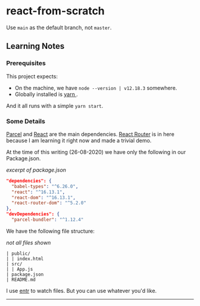 # react-from-scratch
Use `main` as the default branch, not `master`.

## Learning Notes

### Prerequisites

This project expects:

* On the machine, we have `node --version | v12.18.3` somewhere.
* Globally installed is [ yarn ](https://classic.yarnpkg.com/en/docs/install#mac-stable).

And it all runs with a simple `yarn start`.

### Some Details

[Parcel][parcel] and [React][react] are the main dependencies. [React Router][react-router] is in here because I am learning it right now and made a trivial demo.

At the time of this writing (26-08-2020) we have only the following in our Package.json.

*excerpt of package.json*
```json
"dependencies": {
  "babel-types": "^6.26.0",
  "react": "^16.13.1",
  "react-dom": "^16.13.1",
  "react-router-dom": "^5.2.0"
},
"devDependencies": {
  "parcel-bundler": "^1.12.4"
```

We have the following file structure:

_not all files shown_
```
| public/
| | index.html
| src/
| | App.js
| package.json
| README.md
```

I use [entr][entr] to watch files. But you can use whatever you'd like.

---

[entr]: http://eradman.com/entrproject/
[parcel]: https://parceljs.org/
[react]: https://reactjs.org/
[react-router]: https://reactrouter.com/web/guides/quick-start

